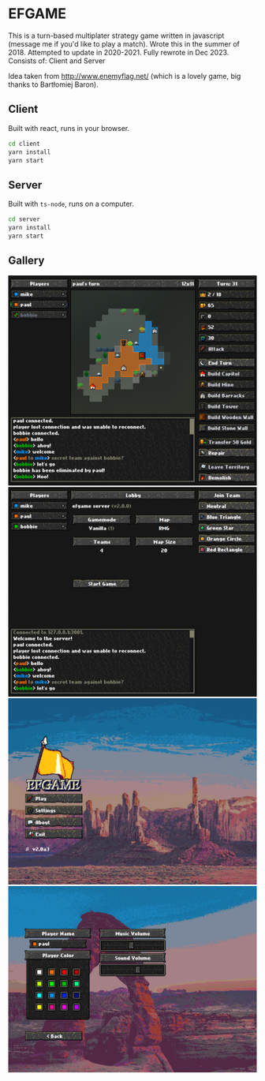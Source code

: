 # EFGAME
This is a turn-based multiplater strategy game written in javascript (message me if you'd like to play a match).
Wrote this in the summer of 2018.
Attempted to update in 2020-2021.
Fully rewrote in Dec 2023.
Consists of: Client and Server

Idea taken from http://www.enemyflag.net/ (which is a lovely game, big thanks to Bartłomiej Baron).

## Client
Built with react, runs in your browser.
```bash
cd client
yarn install
yarn start
```

## Server
Built with `ts-node`, runs on a computer.
```bash
cd server
yarn install
yarn start
```

## Gallery

![](./preview/game.png)
![](./preview/lobby.png)
![](./preview/title.png)
![](./preview/settings.png)

